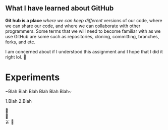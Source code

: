 ## What I have learned about GitHub
**Git hub is a place** *where we can keep different* versions of our code, where we can share our code,
and where we can collaborate with other programmers.
Some terms that we will need to become familiar with as we use GitHub are some such as repositories,
cloning, committing, branches, forks, and etc.

I am concerned about if I understood this assignment and I hope that I did it right lol. :rofl:

# Experiments
~Blah Blah Blah Blah Blah Blah~

1.Blah
2.Blah

:grapes:	
:coconut:	
:olive:	
:bacon:	

